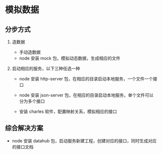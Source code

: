 # 模拟数据

## 分步方式

1. 造数据

   - 手动造数据
   - node 安装 mock 包，模拟动态数据，生成相应的文件

2. 启动相应的服务，以下三种任选一种

   - node 安装 http-server 包，在相应的目录启动本地服务，一个文件一个接口

   - node 安装 json-server 包，在相应的目录启动本地服务，单个文件可以分为多个接口

   - 安装 charles 软件，配置映射关系，模拟相应的接口

## 综合解决方案

- node 安装 datahub 包，启动服务新建工程，创建对应的接口，同时生成对应的接口文档